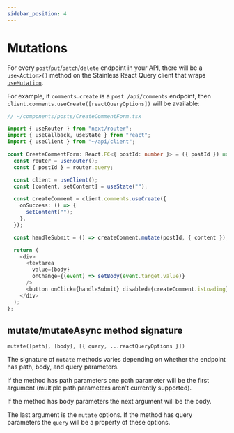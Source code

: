 ```yaml
---
sidebar_position: 4
---
```


# Mutations

For every `post`/`put`/`patch`/`delete` endpoint in your API,
there will be a `use<Action>()` method on the Stainless React
Query client that wraps [`useMutation`](https://tanstack.com/query/v4/docs/react/reference/useMutation).

For example, if `comments.create` is a `post /api/comments`
endpoint, then `client.comments.useCreate([reactQueryOptions])` will be available:

```ts
// ~/components/posts/CreateCommentForm.tsx

import { useRouter } from "next/router";
import { useCallback, useState } from "react";
import { useClient } from "~/api/client";

const CreateCommentForm: React.FC<{ postId: number }> = ({ postId }) => {
  const router = useRouter();
  const { postId } = router.query;

  const client = useClient();
  const [content, setContent] = useState("");

  const createComment = client.comments.useCreate({
    onSuccess: () => {
      setContent("");
    },
  });

  const handleSubmit = () => createComment.mutate(postId, { content });

  return (
    <div>
      <textarea
        value={body}
        onChange={(event) => setBody(event.target.value)}
      />
      <button onClick={handleSubmit} disabled={createComment.isLoading} />
    </div>
  );
};
```

## mutate/mutateAsync method signature

`mutate([path], [body], [{ query, ...reactQueryOptions }])`

The signature of `mutate` methods varies depending on whether the
endpoint has path, body, and query parameters.

If the method has path parameters one path parameter will be the first argument
(multiple path parameters aren't currently supported).

If the method has body parameters the next argument will be the
body.

The last argument is the `mutate` options.
If the method has query parameters the `query` will be a property of these options.
